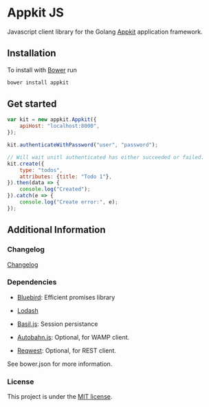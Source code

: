# Appkit JS

Javascript client library for the Golang [Appkit](https://github.com/app-kit/go-appkit) application framework.

## Installation

To install with [Bower](https://github.com/bower/bower) run

```bash
bower install appkit
```

## Get started

```javascript
var kit = new appkit.Appkit({
	apiHost: "localhost:8000",
});

kit.authenticateWithPassword("user", "password");

// Will wait unitl authenticated has either succeeded or failed.
kit.create({
	type: "todos",
	attributes: {title: "Todo 1"},	
}).then(data => {
	console.log("Created");
}).catch(e => {
	console.log("Create error:", e);
});
```

## Additional Information

### Changelog

[Changelog](https://github.com/app-kit/appkit.js/blob/master/CHANGELOG.md)

### Dependencies

* [Bluebird](https://github.com/petkaantonov/bluebird): Efficient promises library
* [Lodash](https://github.com/lodash/lodash)
* [Basil.js](https://github.com/Wisembly/basil.js): Session persistance

* [Autobahn.js](https://github.com/crossbario/autobahn-js): Optional, for WAMP client.
* [Reqwest](https://github.com/ded/reqwest): Optional, for REST client.

See bower.json for more information.


### License

This project is under the [MIT license](https://opensource.org/licenses/MIT).
